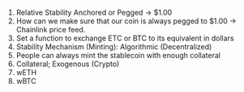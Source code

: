 1. Relative Stability Anchored or Pegged -> $1.00
  1. How can we make sure that our coin is always pegged to $1.00 -> Chainlink price feed.
  2. Set a function to exchange ETC or BTC to its equivalent in dollars
2. Stability Mechanism (Minting): Algorithmic (Decentralized)
  1. People can always mint the stablecoin with enough collateral
3. Collateral; Exogenous (Crypto)
  1. wETH
  2. wBTC